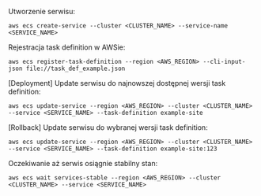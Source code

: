 Utworzenie serwisu:
```
aws ecs create-service --cluster <CLUSTER_NAME> --service-name <SERVICE_NAME>
```

Rejestracja task definition w AWSie:
```
aws ecs register-task-definition --region <AWS_REGION> --cli-input-json file://task_def_example.json
```

[Deployment] Update serwisu do najnowszej dostępnej wersji task definition:
```
aws ecs update-service --region <AWS_REGION> --cluster <CLUSTER_NAME> --service <SERVICE_NAME> --task-definition example-site
```


[Rollback] Update serwisu do wybranej wersji task definition:

```
aws ecs update-service --region <AWS_REGION> --cluster <CLUSTER_NAME> --service <SERVICE_NAME> --task-definition example-site:123
```

Oczekiwanie aż serwis osiągnie stabilny stan:
```
aws ecs wait services-stable --region <AWS_REGION> --cluster <CLUSTER_NAME> --service <SERVICE_NAME>
```


